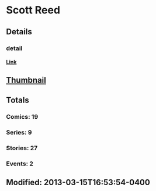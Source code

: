 # Scott  Reed 
## Details
### detail
#### [Link](http://marvel.com/comics/creators/10147/scott_reed?utm_campaign=apiRef&utm_source=225578a89fc76f3d20fbffda5d17a88d)
## [Thumbnail](http://i.annihil.us/u/prod/marvel/i/mg/3/e0/4ba965953515f.jpg)
## Totals
### Comics: 19
### Series: 9
### Stories: 27
### Events: 2
## Modified: 2013-03-15T16:53:54-0400
